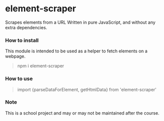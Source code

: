# element-scraper
Scrapes elements from a URL
Written in pure JavaScript, and without any extra dependencies.

### How to install

This module is intended to be used as a helper to fetch elements on a webpage.

> npm i element-scraper


### How to use

> import {parseDataForElement, getHtmlData} from 'element-scraper'

### Note

This is a school project and may or may not be maintained after the course.